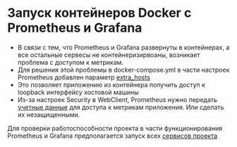 # Запуск контейнеров Docker c Prometheus и Grafana

* В связи с тем, что Prometheus и Grafana развернуты в контейнерах, а все остальные сервесы не контейнеризирвоаны, возникает проблема с доступом к метрикам.
* Для решения этой проблемы в docker-compose.yml в части настроек Prometheus добавлен параметр [extra_hosts](https://github.com/mrTwice/GB_HomeWork/blob/main/Spring/homework_11/PrometheusGrafana/docker-compose.yml)
* Это позволяет приложению из контейнера получить доступ к loopback интерфейсу хостовой машины
* Из-за настроек Security в WebClient, Prometheus нужно передать [учетные данные](https://github.com/mrTwice/GB_HomeWork/blob/main/Spring/homework_11/PrometheusGrafana/config/prometheus-config.yml) для доступа к метрикам приложения. Или сделать их незащищенными.

Для проверки работоспособности проекта в части функционирования Prometheus и Grafana предполагается запуск всех [сервисов проекта](https://github.com/mrTwice/GB_HomeWork/tree/main/Spring/homework_11)